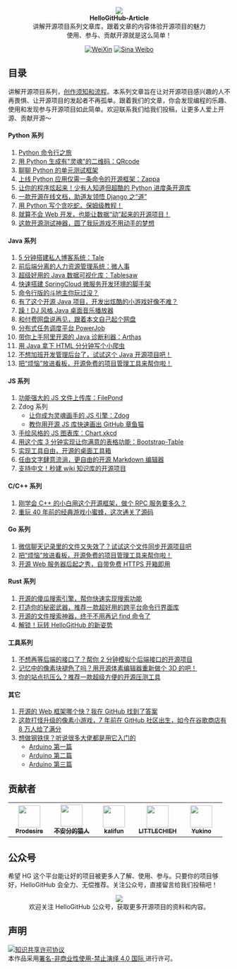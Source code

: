 <p align="center">
  <img src="https://raw.githubusercontent.com/521xueweihan/img/master/hellogithub/logo/readme.gif"/>
  <br><strong>HelloGitHub-Article</strong><br>
  讲解开源项目系列文章库，跟着文章的内容体验开源项目的魅力<br>
  使用、参与、贡献开源就是这么简单！
</p>
<p align="center">
  <a href="https://hellogithub.com/weixin.png"><img src="https://img.shields.io/badge/Talk-%E5%BE%AE%E4%BF%A1%E7%BE%A4-brightgreen.svg?style=popout-square" alt="WeiXin"></a>
  <a href="https://weibo.com/hellogithub"><img src="https://img.shields.io/badge/%E6%96%B0%E6%B5%AA-Weibo-red.svg?style=popout-square" alt="Sina Weibo"></a>
</p>

## 目录

讲解开源项目系列，[创作须知和流程](创作须知.md)。本系列文章旨在让对开源项目感兴趣的人不再畏惧、让开源项目的发起者不再孤单。跟着我们的文章，你会发现编程的乐趣、使用和发现参与开源项目如此简单。欢迎联系我们给我们投稿，让更多人爱上开源、贡献开源～ ​

#### Python 系列

1. [Python 命令行之旅](contents/Python/cmdline/catalog.md)
2. [用 Python 生成有"灵魂"的二维码：QRcode](contents/Python/QRcode/content.md)
3. [聊聊 Python 的单元测试框架](contents/Python/unittest/catalog.md)
4. [上线 Python 应用仅需一条命令的开源框架：Zappa](contents/Python/Zappa/content.md)
5. [让你的程序炫起来！少有人知道但超酷的 Python 进度条开源库](contents/Python/alive-progress/content.md)
6. [一款开源在线文档，助道友领悟 Django 之“道”](contents/Python/MrDoc/content.md)
7. [用 Python 写个贪吃蛇，保姆级教程！](contents/Python/snake/content.md)
8. [就算不会 Web 开发，也能让数据“动”起来的开源项目！](contents/Python/Streamlit/content.md)
9. [这款开源测试神器，圆了我玩游戏不用动手的梦想](contents/Python/airtest/content.md)

#### Java 系列

1. [5 分钟搭建私人博客系统：Tale](contents/Java/Tale/content.md)
2. [前后端分离的人力资源管理系统：微人事](contents/Java/vhr/content.md)
3. [超级好用的 Java 数据可视化库：Tablesaw](contents/Java/tablesaw/content.md)
4. [快速搭建 SpringCloud 微服务开发环境的脚手架](contents/Java/SpringCloud/content.md)
5. [命令行版的斗地主你玩过没？](contents/Java/landlords/content.md)
6. [有了这个开源 Java 项目，开发出炫酷的小游戏好像不难？](contents/Java/FXGLGames/content.md)
7. [躁！DJ 风格 Java 桌面音乐播放器](contents/Java/XR3Player/content.md)
8. [和付费网盘说再见，跟着本文自己起个网盘](contents/Java/netdisc/content.md)
9. [分布式任务调度平台 PowerJob](contents/Java/PowerJob/catalog.md)
10. [带你上手阿里开源的 Java 诊断利器：Arthas](contents/Java/Arthas/content.md)
11. [用 Java 拿下 HTML 分分钟写个小爬虫](contents/Java/jsoup/content.md)
12. [不想加班开发管理后台了，试试这个 Java 开源项目吧！](contents/Java/eladmin/content.md)
13. [把“烦恼”放进看板，开源免费的项目管理工具来帮你啦！](contents/Golang/Taskcafe/content.md)

#### JS 系列

1. [功能强大的 JS 文件上传库：FilePond](contents/JavaScript/FilePond/content.md)
2. Zdog 系列
   - [让你成为灵魂画手的 JS 引擎：Zdog](contents/JavaScript/Zdog/content.md)
   - [教你用开源 JS 库快速画出 GitHub 章鱼猫](contents/JavaScript/Zdog_advance/content.md)
3. [手绘风格的 JS 图表库：Chart.xkcd](contents/JavaScript/Chart.xkcd/content.md)
4. [用这个库 3 分钟实现让你满意的表格功能：Bootstrap-Table](contents/JavaScript/Bootstrap_Table/content.md)
5. [实现工具自由，开源的桌面工具箱](contents/JavaScript/rubick/content.md)
6. [任由文字肆意流淌，更自由的开源 Markdown 编辑器](contents/JavaScript/milkdown/content.md)
7. [支持中文！秒建 wiki 知识库的开源项目](contents/JavaScript/wiki/content.md)


#### C/C++ 系列

1. [刚学会 C++ 的小白用这个开源框架，做个 RPC 服务要多久？](contents/C++/rest_rpc/content.md)
2. [重玩 40 年前的经典游戏小蜜蜂，这次通关了源码](contents/C/si78c/content.md)

#### Go 系列

1. [微信聊天记录里的文件又失效了？试试这个文件同步开源项目吧](contents/Golang/Syncthing/content.md)
2. [把“烦恼”放进看板，开源免费的项目管理工具来帮你啦！](contents/Golang/Taskcafe/content.md)
3. [开源 Web 服务器后起之秀，自带免费 HTTPS 开箱即用](contents/Golang/Caddy/content.md)


#### Rust 系列

1. [开源的傻瓜搜索引擎，帮你快速实现搜索功能](contents/Rust/MeiliSearch/content.md)
2. [打造你的秘密武器，推荐一款超好用的跨平台命令行界面库](contents/Rust/tui.rs/content.md)
3. [开源的文件搜索神器，终于不用再记 find 命令了](contents/Rust/fd/content.md)
4. [解锁！玩转 HelloGitHub 的新姿势](contents/Rust/hg-tui/content.md)


#### 工具系列

1. [不想再等后端的接口了？帮你 2 分钟模拟个后端接口的开源项目](contents/Tool/moco/content.md)
2. [记忆中的像素块褪色了吗？用开源体素编辑器重新做个 3D 的吧！](contents/Tool/goxel/content.md)
3. [你的站点抗压么？推荐一款超级方便的开源压测工具](contents/Tool/vegeta/content.md)

#### 其它

1. [开源的 Web 框架哪个快？我在 GitHub 找到了答案](contents/Other/web-frameworks/content.md)
2. [这款打怪升级的像素小游戏，7 年前在 GitHub 社区出生，如今在谷歌商店有 8 万人给了满分](contents/Other/shattered-pixel-dungeon/content.md)
3. [想做钢铁侠？听说很多大佬都是用它入门的](contents/Other/Arduino/)
    - [Arduino 第一篇](contents/Other/Arduino/1/content.md)
    - [Arduino 第二篇](contents/Other/Arduino/2/content.md)
    - [Arduino 第三篇](contents/Other/Arduino/3/content.md)

## 贡献者

<table>
  <tbody>
    <tr>
      <th align="center" style="width: 80px;">
        <a href="https://github.com/Prodesire">
          <img src="https://avatars1.githubusercontent.com/u/15667365?s=50&v=4" style="width: 50px;"><br>
          <sub>Prodesire</sub>
        </a><br>
      </th>
      <th align="center" style="width: 80px;">
        <a href="https://github.com/hellowHuaairen">
          <img src="https://avatars2.githubusercontent.com/u/19610305?s=50&v=4" style="width: 50px;"><br>
          <sub>不安分的猿人</sub>
        </a><br>
      </th>
      <th align="center" style="width: 80px;">
        <a href="https://github.com/kalifun">
          <img src="https://avatars2.githubusercontent.com/u/37646342?s=50&v=4" style="width: 50px;"><br>
          <sub>kalifun</sub>
        </a><br>
      </th>
      <th align="center" style="width: 80px;">
        <a href="https://github.com/LITTLECHIEH">
          <img src="https://avatars1.githubusercontent.com/u/45623023?s=50&v=4" style="width: 50px;"><br>
          <sub>LITTLECHIEH</sub>
        </a><br>
      </th>
      <th align="center" style="width: 80px;">
        <a href="https://github.com/KFCFans">
          <img src="https://avatars3.githubusercontent.com/u/9402086?s=50&v=4" style="width: 50px;"><br>
          <sub>Yukino</sub>
        </a><br>
      </th>
    </tr>
  </tbody>
</table>

## 公众号

希望 HG 这个平台能让好的项目被更多人了解、使用、参与。只要你的项目够好，HelloGitHub 会全力、无偿推荐。关注公众号，直接留言给我们投稿吧！

<p align="center">
  <img src="https://raw.githubusercontent.com/521xueweihan/img/master/hellogithub/logo/weixin.png" style="max-width:70%;"><br>
欢迎关注 HelloGitHub 公众号，获取更多开源项目的资料和内容。
</p>

## 声明

<a rel="license" href="https://creativecommons.org/licenses/by-nc-nd/4.0/deed.zh"><img alt="知识共享许可协议" style="border-width: 0" src="https://licensebuttons.net/l/by-nc-nd/4.0/88x31.png"></a><br>本作品采用<a rel="license" href="https://creativecommons.org/licenses/by-nc-nd/4.0/deed.zh">署名-非商业性使用-禁止演绎 4.0 国际 </a>进行许可。

